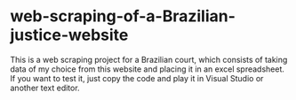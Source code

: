# web-scraping-of-a-Brazilian-justice-website
This is a web scraping project for a Brazilian court, 
which consists of taking data of my choice from this 
website and placing it in an excel spreadsheet. 
If you want to test it, just copy the code and 
play it in Visual Studio or another text editor.

